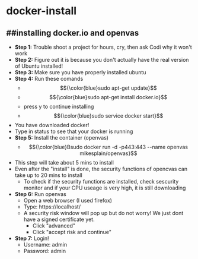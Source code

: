 # docker-install
##installing docker.io and openvas
---
* **Step 1:** Trouble shoot a project for hours, cry, then ask Codi why it won't work
* **Step 2:** Figure out it is because you don't actually have the real version of Ubuntu installed!
* **Step 3:** Make sure you have properly installed ubuntu
* **Step 4:** Run these comands
  * $${\color{blue}sudo apt-get update}$$
  * $${\color{blue}sudo apt-get install docker.io}$$
  * press y to continue installing
  * $${\color{blue}sudo service docker start}$$
* You have downloaded docker! 
* Type in status to see that your docker is running
* **Step 5:** Install the container (openvas)
  * $${\color{blue}Bsudo docker run -d -p443:443 --name openvas mikesplain/openvas}$$
* This step will take about 5 mins to install
* Even after the "install" is done, the security functions of opencvas can take up to 20 mins to install
   * To check if the security functions are installed, check sescurity monitor and if your CPU useage is very high, it is still downloading
* **Step 6:** Run openvas
   * Open a web browser (I used firefox)
   * Type: https://localhost/
   * A security risk window will pop up but do not worry! We just dont have a signed certificate yet.
       * Click "advanced"
       * Click "accept risk and continue"
* **Step 7:** Login!
   * Username: admin
   * Password: admin
